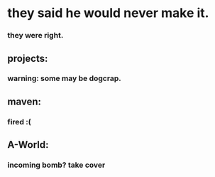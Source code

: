 # they said he would never make it.
### they were right.


## projects:
### warning: some may be dogcrap.


## maven:
### fired :(

## A-World:
### incoming bomb? take cover
 
